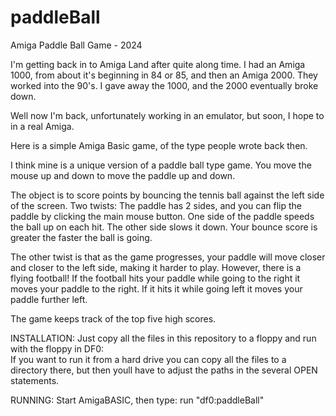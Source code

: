 # paddleBall
Amiga Paddle Ball Game - 2024

I'm getting back in to Amiga Land after quite along time.
I had an Amiga 1000, from about it's beginning in 84 or 85, and then an Amiga 2000.
They worked into the 90's.   I gave away the 1000, and the 2000 eventually broke down.

Well now I'm back, unfortunately working in an emulator, but soon, I hope to in a real Amiga.

Here is a simple Amiga Basic game, of the type people wrote back then.

I think mine is a unique version of a paddle ball type game.
You move the mouse up and down to move the paddle up and down.

The object is to score points by bouncing the tennis ball against the left side of the screen.
Two twists:   The paddle has 2 sides, and you can flip the paddle by clicking the main mouse button. 
One side of the paddle speeds the ball up on each hit. The other side slows it down.
Your bounce score is greater the faster the ball is going.

The other twist is that as the game progresses, your paddle will move closer and closer to the left side, making it harder to play.
However, there is a flying football!  If the football hits your paddle while going to the right it moves your paddle to the right.
If it hits it while going left it moves your paddle further left.

The game keeps track of the top five high scores.

INSTALLATION:
Just copy all the files in this repository to a floppy
and run with the floppy in DF0:  
If you want to run it from a hard drive you can copy all the
files to a directory there, but then youll have to adjust
the paths in the several OPEN statements. 

RUNNING:
Start AmigaBASIC, then type:
   run "df0:paddleBall"
